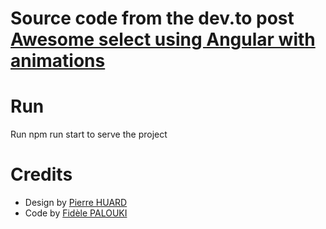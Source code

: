 # Source code from the dev.to post [Awesome select using Angular with animations](https://dev.to/fidele137/awesome-select-using-angular-with-animations-4b2d-temp-slug-1233045/edit)

# Run

Run npm run start to serve the project

# Credits

- Design by [Pierre HUARD]()
- Code by [Fidèle PALOUKI](https://twitter.com/frontdatacloud)
